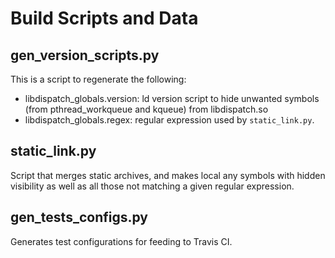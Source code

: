 # Build Scripts and Data

## gen_version_scripts.py
This is a script to regenerate the following:
- libdispatch_globals.version: ld version script to hide unwanted symbols
  (from pthread_workqueue and kqueue) from libdispatch.so
- libdispatch_globals.regex: regular expression used by `static_link.py`.

## static_link.py
Script that merges static archives, and makes local any symbols with hidden
visibility as well as all those not matching a given regular expression.

## gen_tests_configs.py
Generates test configurations for feeding to Travis CI.
